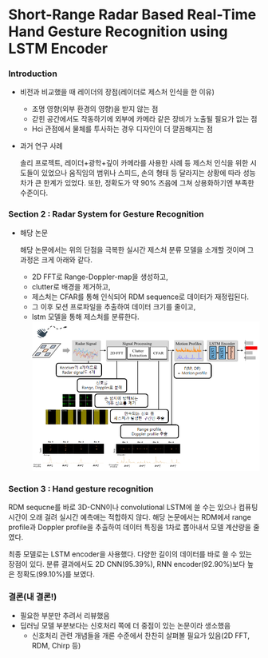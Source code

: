 # Short-Range Radar Based Real-Time Hand Gesture Recognition using LSTM Encoder 

### Introduction

- 비전과 비교했을 때 레이더의 장점(레이더로 제스처 인식을 한 이유)
  - 조명 영향(외부 환경의 영향)을 받지 않는 점
  - 갇힌 공간에서도 작동하기에 외부에 카메라 같은 장비가 노출될 필요가 없는 점
  - Hci 관점에서 물체를 투사하는 경우 디자인이 더 깔끔해지는 점
  
  
- 과거 연구 사례

    솔리 프로젝트, 레이더+광학+깊이 카메라를 사용한 사례 등 제스처 인식을 위한 시도들이 있었으나 
    움직임의 범위나 스피드, 손의 형태 등 달라지는 상황에 따라 성능 차가 큰 한계가 있었다.
    또한, 정확도가 약 90% 즈음에 그쳐 상용화하기엔 부족한 수준이다.

### Section 2 : Radar System for Gesture Recognition

- 해당 논문
    
    해당 논문에서는 위의 단점을 극복한 실시간 제스처 분류 모델을 소개할 것이며 그 과정은 크게 아래와 같다.
    
    - 2D FFT로 Range-Doppler-map을 생성하고, 
    - clutter로 배경을 제거하고, 
    - 제스처는 CFAR를 통해 인식되어 RDM sequence로 데이터가 재정립된다. 
    - 그 이후 모션 프로파일을 추출하여 데이터 크기를 줄이고,
    - lstm 모델을 통해 제스처를 분류한다.
![그림1](https://github.com/Imsoserious/Paper-Review/blob/master/Short-Range%20Radar%20Based%20Real-Time%20Hand%20Gesture%20Recognition%20using%20LSTM%20Encoder/img/radar_capture1.PNG)

### Section 3 : Hand gesture recognition

RDM sequcne를 바로 3D-CNN이나 convolutional LSTM에 쓸 수는 있으나 컴퓨팅 시간이 오래 걸려 실시간 예측애는 적합하지 않다. 
해당 논문에서는 RDM에서 range profile과 Doppler profile을 추출하여 데이터 특징을 1차로 뽑아내서 모델 계산량을 줄였다.

최종 모델로는 LSTM encoder을 사용했다. 다양한 길이의 데이터를 바로 쓸 수 있는 장점이 있다. 분류 결과에서도
2D CNN(95.39%), RNN encoder(92.90%)보다 높은 정확도(99.10%)를 보였다.

### 결론(내 결론!)
- 필요한 부분만 추려서 리뷰했음
- 딥러닝 모델 부분보다는 신호처리 쪽에 더 중점이 있는 논문이라 생소했음
  - 신호처리 관련 개념들을 개론 수준에서 찬찬히 살펴볼 필요가 있음(2D FFT, RDM, Chirp 등)
